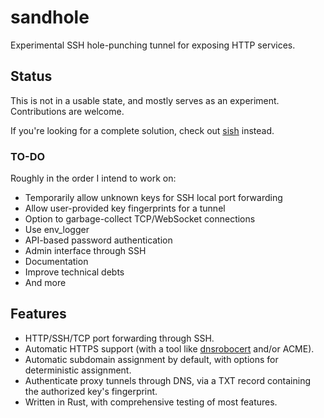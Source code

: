# sandhole

Experimental SSH hole-punching tunnel for exposing HTTP services.

## Status

This is not in a usable state, and mostly serves as an experiment. Contributions are welcome.

If you're looking for a complete solution, check out [sish](https://github.com/antoniomika/sish/) instead.

### TO-DO

Roughly in the order I intend to work on:

- Temporarily allow unknown keys for SSH local port forwarding
- Allow user-provided key fingerprints for a tunnel
- Option to garbage-collect TCP/WebSocket connections
- Use env_logger
- API-based password authentication
- Admin interface through SSH
- Documentation
- Improve technical debts
- And more

## Features

- HTTP/SSH/TCP port forwarding through SSH.
- Automatic HTTPS support (with a tool like [dnsrobocert](https://github.com/adferrand/dnsrobocert) and/or ACME).
- Automatic subdomain assignment by default, with options for deterministic assignment.
- Authenticate proxy tunnels through DNS, via a TXT record containing the authorized key's fingerprint.
- Written in Rust, with comprehensive testing of most features.
